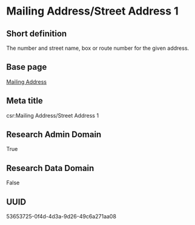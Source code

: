 # Mailing Address/Street Address 1
## Short definition
The number and street name, box or route number for the given address.
## Base page
[Mailing Address](../../Objects/Mailing%20Address.md)
## Meta title
csr:Mailing Address/Street Address 1
## Research Admin Domain
True
## Research Data Domain
False
## UUID
53653725-0f4d-4d3a-9d26-49c6a271aa08
